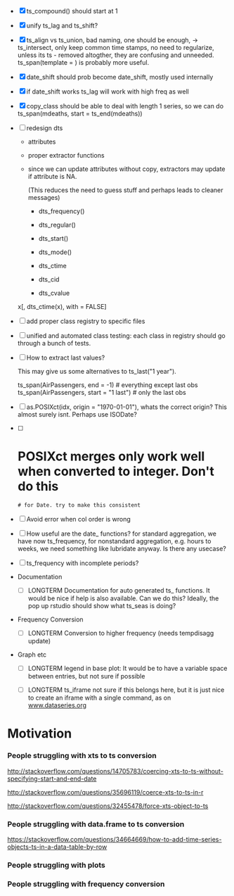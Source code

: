 - [X] ts_compound() should start at 1
- [X] unify ts_lag and ts_shift?

- [X] ts_align vs ts_union, bad naming, one should be enough, -> ts_intersect, 
      only keep common time stamps, no need to regularize, unless its ts
      - removed altogther, they are confusing and unneeded. 
      ts_span(template = ) is probably more useful.

      
- [X] date_shift should prob become date_shift, mostly used internally 
- [X] if date_shift works ts_lag will work with high freq as well


- [X] copy_class should be able to deal with length 1 series, so we can do
  ts_span(mdeaths, start = ts_end(mdeaths))



- [ ] redesign dts
  - attributes
  - proper extractor functions
  - since we can update attributes without copy, extractors may update if 
    attribute is NA. 

    (This reduces the need to guess stuff and perhaps leads to 
    cleaner messages)

    - dts_frequency()
    - dts_regular()
    - dts_start()
    - dts_mode()  

    - dts_ctime
    - dts_cid
    - dts_cvalue

  x[, dts_ctime(x), with = FALSE]


- [ ] add proper class registry to specific files

- [ ] unified and automated class testing: each class in registry should go through a bunch of tests.



- [ ] How to extract last values?

  This may give us some alternatives to ts_last("1 year").

  ts_span(AirPassengers, end = -1)         # everything except last obs
  ts_span(AirPassengers, start = "1 last") # only the last obs


- [ ] as.POSIXct(idx, origin = "1970-01-01"), whats the correct origin? This 
      almost surely isnt. Perhaps use ISODate?
- [ ]   # POSIXct merges only work well when converted to integer. Don't do this 
        # for Date. try to make this consistent

- [ ] Avoid error when col order is wrong

- [ ] How useful are the date_ functions?
      for standard aggregation, we have now ts_frequency, 
      for nonstandard aggregation, e.g. hours to weeks, we need something like 
      lubridate anyway. Is there any usecase?


- [ ] ts_frequency with incomplete periods?


- Documentation

  - [ ] LONGTERM Documentation for auto generated ts_ functions.
        It would be nice if help is also available. 
        Can we do this? Ideally, the pop up rstudio should show what ts_seas is doing?

- Frequency Conversion

  - [ ] LONGTERM Conversion to higher frequency (needs tempdisagg update)

- Graph etc

  - [ ] LONGTERM legend in base plot: It would be to have a variable space 
        between entries, but not sure if possible
  - [ ] LONGTERM ts_iframe not sure if this belongs here, but it is just nice
        to create an iframe with a single command, as on www.dataseries.org


# Motivation

### People struggling with xts to ts conversion

http://stackoverflow.com/questions/14705783/coercing-xts-to-ts-without-specifying-start-and-end-date

http://stackoverflow.com/questions/35696119/coerce-xts-to-ts-in-r

http://stackoverflow.com/questions/32455478/force-xts-object-to-ts



### People struggling with data.frame to ts conversion

https://stackoverflow.com/questions/34664669/how-to-add-time-series-objects-ts-in-a-data-table-by-row



### People struggling with plots




### People struggling with frequency conversion

